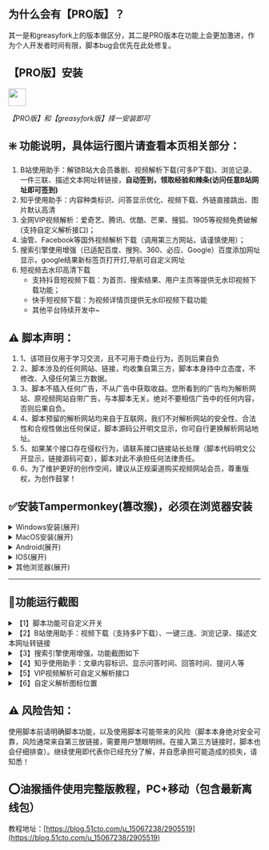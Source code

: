 ## 为什么会有【PRO版】？
其一是和greasyfork上的版本做区分，其二是PRO版本在功能上会更加激进，作为个人开发者时间有限，脚本bug会优先在此处修复。

## 【PRO版】安装
<a href="https://api.staticj.top/script/update/huahuacat_pro_union.user.js"><img class="js-lazy-loaded" decoding="async" data-canonical-src="https://img.shields.io/badge/点我安装最新版-005200" height="35px" src="https://img.shields.io/badge/点我安装最新版-005200" loading="lazy" data-testid="js-lazy-loaded-content"></a>

*【PRO版】和【greasyfork版】择一安装即可*

## ❇️ 功能说明，具体运行图片请查看本页相关部分：
1. B站使用助手：解锁B站大会员番剧、视频解析下载(可多P下载)、浏览记录、一件三联、描述文本网址转链接，**自动签到，领取经验和辣条(访问任意B站网址即可签到)**
2. 知乎使用助手：内容种类标识、问答显示优化、视频下载、外链直接跳出、图片默认高清
3. 全网VIP视频解析：爱奇艺、腾讯、优酷、芒果、搜狐、1905等视频免费破解(支持自定义解析接口)；
4. 油管、Facebook等国外视频解析下载（调用第三方网站，请谨慎使用）；
5. 搜索引擎使用增强（已适配百度、搜狗、360、必应、Google）百度添加网址显示，google结果新标签页打开灯,导航可自定义网址
6. 短视频去水印高清下载
	- 支持抖音短视频下载：为首页、搜索结果、用户主页等提供无水印视频下载功能；
	- 快手短视频下载：为视频详情页提供无水印视频下载功能
	- 其他平台持续开发中~

## ⚠ 脚本声明：
1. 1、该项目仅用于学习交流，且不可用于商业行为，否则后果自负
2. 2、脚本涉及的任何网站、链接，均收集自第三方，脚本本身持中立态度，不修改、入侵任何第三方数据。
3. 3、脚本不插入任何广告，不从广告中获取收益。您所看到的广告均为解析网站、原视频网站自带广告，与本脚本无关。绝对不要相信广告中的任何内容，否则后果自负。
4. 4、脚本预留的解析网站均来自于互联网，我们不对解析网站的安全性、合法性和合规性做出任何保证，脚本源码公开明文显示，你可自行更换解析网站地址。
5. 5、如果某个接口存在侵权行为，请联系接口链接站长处理（脚本代码明文公开显示，链接源码可查），脚本对此不承担任何法律责任。
6. 6、为了维护更好的创作空间，建议从正规渠道购买视频网站会员，尊重版权，为创作鼓掌！

## ✅安装Tampermonkey(篡改猴)，必须在浏览器安装
<details>
	<summary>Windows安装(展开)</summary><a target="_blank" href="https://chromewebstore.google.com/detail/%E7%AF%A1%E6%94%B9%E7%8C%B4/dhdgffkkebhmkfjojejmpbldmpobfkfo?hl=zh-CN">Google Chrome</a> (需要科学上网)
	<br><a target="_blank" href="https://addons.mozilla.org/zh-CN/firefox/addon/tampermonkey/">火狐 FireFox</a>
	<br><a target="_blank" href="https://microsoftedge.microsoft.com/addons/detail/iikmkjmpaadaobahmlepeloendndfphd?hl=zh-CN">Edge</a>
</details>
<details>
	<summary>MacOS安装(展开)</summary><a target="_blank" href="https://apps.apple.com/cn/app/tampermonkey/id1482490089">MAC Safari</a> (需要科学上网)
</details>
<details>
	<summary>Android(展开)</summary>X浏览器和VIA浏览器自带插件，无需安装。<br>Kiwi浏览器 (需要科学上网)
</details>
<details>
	<summary>IOS(展开)</summary>在 IOS 应用商店中搜索并安装 “拦截100” 或者 “stay”，不要用“UserScripts”。
</details>
<details>
	<summary>其他浏览器(展开)</summary>其他浏览器可在官方扩展市场搜索: “Tampermonkey”、“篡改猴”、“油猴”、“暴力猴”等脚本插件进行安装。
</details>
<hr>
<h2>🙉功能运行截图</h2>
<details>
	<summary>【1】脚本功能可自定义开关</summary>
	<img src="https://pic.rmb.bdstatic.com/bjh/14f38582c0d15208b455bc231b70da96.png" width="100%"/>
</details>
<details>
	<summary>【2】B站使用助手：视频下载（支持多P下载）、一键三连、浏览记录、描述文本网址转链接</summary>
	<img src="https://pic.rmb.bdstatic.com/bjh/371e956ae54b7725df923763a12e2496.png" width="100%"/>

	<b>批量下载</b>
	<img src="https://pic.rmb.bdstatic.com/bjh/d09f94e70e90eb839e9d915aed40006e.png" width="100%"/>

	<b>B站使用助手：视频下载（支持多P下载）、一键三连、浏览记录、描述文本网址转链接</b>
	<img src="https://pic.rmb.bdstatic.com/bjh/371e956ae54b7725df923763a12e2496.png" width="100%"/>

	<b>批量下载</b>
	<img src="https://pic.rmb.bdstatic.com/bjh/d09f94e70e90eb839e9d915aed40006e.png" width="100%"/>

	<b>视频详情页描述和专栏文章中的网址，自动转换成可点击链接</b>
	<img src="https://img13.360buyimg.com/ddimg/jfs/t1/237755/37/10585/59596/659cea46Ff094b6bd/66bde8aaa3a54418.jpg" width="100%"/>

	<b>自动签到领取辣条瓜子</b>
	<img src="https://img11.360buyimg.com/ddimg/jfs/t1/229444/3/9656/95928/65893b0aF8ee8174e/ee69d131895dee3f.jpg" width="100%"/>
</details>
<details>
	<summary>【3】搜索引擎使用增强，功能截图如下</summary>
	<img src="https://img06.mifile.cn/v1/MI_542ED8B1722DC/d6eb0479f47ac598f48e6576f1e28ecd.png" width="100%" />
	<img src="https://img03.mifile.cn/v1/MI_542ED8B1722DC/f5bfe9a386182f4340e8a8724809a622.png" width="100%" />
	<img src="https://img08.mifile.cn/v1/MI_542ED8B1722DC/2d47f6d21670ea44a6126aff397e853d.png" width="100%" />
</details>
<details>
	<summary>【4】知乎使用助手：文章内容标识、显示问答时间、回答时间、提问人等</summary>
	<img src="https://pic.rmb.bdstatic.com/bjh/06827e95e6c5c668a675f46ce862db02.png" width="100%"/>
	<img src="https://pic.rmb.bdstatic.com/bjh/7e74b9e6ca9138bee5ee077b28e8cb27.png" width="100%"/>
</details>
<details>
	<summary>【5】VIP视频解析可自定义解析接口</summary>
	<img src="https://pic.rmb.bdstatic.com/bjh/b8883667a27fb3d4c5aa0ae101ab7625.png" width="100%"/>
</details>
<details>
	<summary>【6】自定义解析图标位置</summary>
	<img src="https://pic.rmb.bdstatic.com/bjh/c578262c6a28d74eac20e74425e5e420.png" width="100%" />
</details>

## ⚠ 风险告知：
使用脚本前请明确脚本功能，以及使用脚本可能带来的风险（脚本本身绝对安全可靠，风险通常来自第三放链接，需要用户慧眼明辨。在接入第三方链接时，脚本也会仔细排查）。继续使用即代表你已经充分了解，并自愿承担可能造成的损失，请知悉！

## ⭕油猴插件使用完整版教程，PC+移动（包含最新离线包）
教程地址：[https://blog.51cto.com/u_15067238/2905519](https://blog.51cto.com/u_15067238/2905519)
